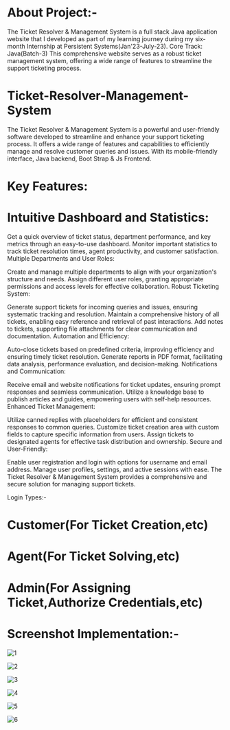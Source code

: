 # About Project:-
The Ticket Resolver & Management System is a full stack Java application website that I developed as part of my learning journey during my six-month Internship at Persistent Systems(Jan'23-July-23).
Core Track: Java(Batch-3)
This comprehensive website serves as a robust ticket management system, offering a wide range of features to streamline the support ticketing process.

# Ticket-Resolver-Management-System
The Ticket Resolver &amp; Management System is a powerful and user-friendly software developed to streamline and enhance your support ticketing process. It offers a wide range of features and capabilities to efficiently manage and resolve customer queries and issues. With its mobile-friendly interface, Java backend, Boot Strap &amp; Js Frontend.

# Key Features:

# Intuitive Dashboard and Statistics:

Get a quick overview of ticket status, department performance, and key metrics through an easy-to-use dashboard.
Monitor important statistics to track ticket resolution times, agent productivity, and customer satisfaction.
Multiple Departments and User Roles:

Create and manage multiple departments to align with your organization's structure and needs.
Assign different user roles, granting appropriate permissions and access levels for effective collaboration.
Robust Ticketing System:

Generate support tickets for incoming queries and issues, ensuring systematic tracking and resolution.
Maintain a comprehensive history of all tickets, enabling easy reference and retrieval of past interactions.
Add notes to tickets, supporting file attachments for clear communication and documentation.
Automation and Efficiency:

Auto-close tickets based on predefined criteria, improving efficiency and ensuring timely ticket resolution.
Generate reports in PDF format, facilitating data analysis, performance evaluation, and decision-making.
Notifications and Communication:

Receive email and website notifications for ticket updates, ensuring prompt responses and seamless communication.
Utilize a knowledge base to publish articles and guides, empowering users with self-help resources.
Enhanced Ticket Management:

Utilize canned replies with placeholders for efficient and consistent responses to common queries.
Customize ticket creation area with custom fields to capture specific information from users.
Assign tickets to designated agents for effective task distribution and ownership.
Secure and User-Friendly:

Enable user registration and login with options for username and email address.
Manage user profiles, settings, and active sessions with ease.
The Ticket Resolver & Management System provides a comprehensive and secure solution for managing support tickets. 

Login Types:-
# Customer(For Ticket Creation,etc)
# Agent(For Ticket Solving,etc)
# Admin(For Assigning Ticket,Authorize Credentials,etc) 

# Screenshot Implementation:-




![1](https://github.com/PrajwalDev9/Ticket-Resolver-Management-System/assets/73089657/10f395b9-3e0f-4ad4-b0fb-a78050c0572f)

![2](https://github.com/PrajwalDev9/Ticket-Resolver-Management-System/assets/73089657/cef36fc5-ee6a-4d0c-96ca-4b0a693bc3cf)

![3](https://github.com/PrajwalDev9/Ticket-Resolver-Management-System/assets/73089657/686252e0-5093-4b69-b8cd-1877bd625f5b)

![4](https://github.com/PrajwalDev9/Ticket-Resolver-Management-System/assets/73089657/8b13af8b-f51b-4bba-b1c7-ef556d7a033d)

![5](https://github.com/PrajwalDev9/Ticket-Resolver-Management-System/assets/73089657/1624103e-b781-4292-9221-24e8ad0225f0)

![6](https://github.com/PrajwalDev9/Ticket-Resolver-Management-System/assets/73089657/82039654-2e11-41ac-a53e-108ea1ea34f5)











































